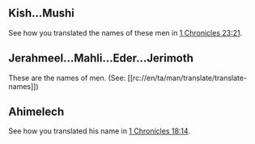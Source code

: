 ## Kish...Mushi ##

See how you translated the names of these men in [1 Chronicles 23:21](../23/21.md).

## Jerahmeel...Mahli...Eder...Jerimoth ##

These are the names of men. (See: [[rc://en/ta/man/translate/translate-names]])

## Ahimelech ##

See how you translated his name in [1 Chronicles 18:14](../18/14.md).
